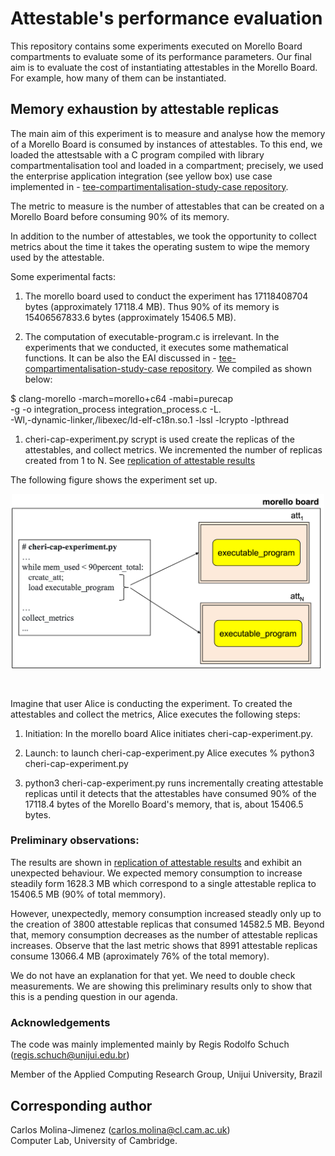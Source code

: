 # Attestable's performance evaluation

This repository contains some experiments executed on Morello Board compartments to evaluate some of its performance parameters. Our final aim is to evaluate the cost of instantiating attestables in the Morello Board. For example, how many of them can be instantiated.


## Memory exhaustion by attestable replicas
The main aim of this experiment is to measure and analyse how the memory of a Morello Board is consumed by instances of attestables. To this end, we loaded the attestsable
with a C program compiled with library compartmentalisation tool and 
loaded in a compartment; precisely, we used the enterprise application integration 
(see yellow box) use case implemented in - [tee-compartimentalisation-study-case repository](https://github.com/CAMB-DSbD/tee-compartimentalisation-study-case "Git repository").
  

The metric to measure is the number of attestables
that can be created on a Morello Board before consuming 90% of its
memory. 

In addition to the number of attestables, we took the opportunity to collect metrics about the time it takes the operating sustem to wipe the memory used by the
attestable.

<p>
Some experimental facts:

1) The morello board used to conduct the experiment
   has 17118408704 bytes  (approximately 17118.4 MB). Thus
   90% of its memory is 15406567833.6 bytes (approximately 15406.5 MB).
   
1) The computation of executable-program.c is irrelevant. In the experiments that we conducted, it executes some mathematical functions. It can be also the EAI
discussed in - [tee-compartimentalisation-study-case repository](https://github.com/CAMB-DSbD/tee-compartimentalisation-study-case "Git repository"). We compiled as shown below:

    

<p>
  $ clang-morello -march=morello+c64 -mabi=purecap<br>     
  -g -o integration_process  integration_process.c -L.<br>     -Wl,-dynamic-linker,/libexec/ld-elf-c18n.so.1 
  -lssl -lcrypto -lpthread<br>    
</p>


1) cheri-cap-experiment.py scrypt is used create the replicas of the attestables, and collect metrics. We incremented the number of replicas created 
from 1 to N.
See [replication of attestable results](https://github.com/CAMB-DSbD/tee-morello-performance-experiments/blob/main/cheri-caps-executable-performance/cheri-cap-experiment-results.csv "svs file")
</p>

 
<p>
The following figure shows the experiment set up.

<p align="center">
  <img src="./figures/create_load_atts.png"
   width="500" title="Create attestables to consume 90% of total memmory.">
</p>
</br>
</pr>


Imagine that user Alice is conducting the experiment. To created
the attestables and collect the metrics, Alice
executes the following steps:


1) Initiation: In the morello board Alice initiates cheri-cap-experiment.py.
 

1) Launch: to launch cheri-cap-experiment.py Alice executes
   % python3 cheri-cap-experiment.py

1) python3 cheri-cap-experiment.py runs incrementally creating attestable 
replicas until it detects that the attestables have 
consumed 90% of the 17118.4 bytes of the Morello Board's memory, 
that is, about 15406.5 bytes.


### Preliminary observations: 
The results are shown in [replication of attestable results](https://github.com/CAMB-DSbD/tee-morello-performance-experiments/blob/main/cheri-caps-executable-performance/cheri-cap-experiment-results.csv "svs file")
and exhibit an unexpected behaviour.
We expected memory consumption to increase steadily 
form 1628.3 MB which correspond to a single 
attestable replica to 15406.5 MB (90% of total memmory).<br>    

However, unexpectedly, memory consumption increased
steadly only up to the creation of 3800 attestable replicas
that consumed 14582.5 MB. Beyond that, memory
consumption decreases as the number of attestable
replicas increases. Observe that the last
metric shows that 8991 attestable replicas
consume 13066.4 MB (aproximately 76% of the total
memory).<br>     

We do not have an explanation for that yet.
We need to double check measurements. We are
showing this preliminary results only to show
that this is a pending question in our agenda. 
 
 
 
 
 ### Acknowledgements
 The code was mainly implemented mainly by Regis Rodolfo Schuch (regis.schuch@unijui.edu.br) <br>
  
 Member of the Applied Computing Research Group, Unijui University, Brazil




 ## Corresponding author  
 Carlos Molina-Jimenez (carlos.molina@cl.cam.ac.uk)   
 Computer Lab, University of Cambridge.

 
